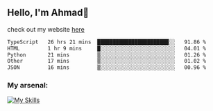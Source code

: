 
## Hello, I'm Ahmad👋

check out my website [here](https://ahmadalwi.com/)

<!--START_SECTION:waka-->

```txt
TypeScript   26 hrs 21 mins  ███████████████████████░░   91.86 %
HTML         1 hr 9 mins     █░░░░░░░░░░░░░░░░░░░░░░░░   04.01 %
Python       21 mins         ▒░░░░░░░░░░░░░░░░░░░░░░░░   01.26 %
Other        17 mins         ▒░░░░░░░░░░░░░░░░░░░░░░░░   01.02 %
JSON         16 mins         ▒░░░░░░░░░░░░░░░░░░░░░░░░   00.96 %
```

<!--END_SECTION:waka-->

### My arsenal:

[![My Skills](https://skillicons.dev/icons?i=js,ts,py,go,react,nextjs,svelte,nodejs,django,tailwind,html,css,sass,firebase,mongodb,postgres,mysql,redis,git,github,docker,vscode,figma,godot)](https://skillicons.dev)
